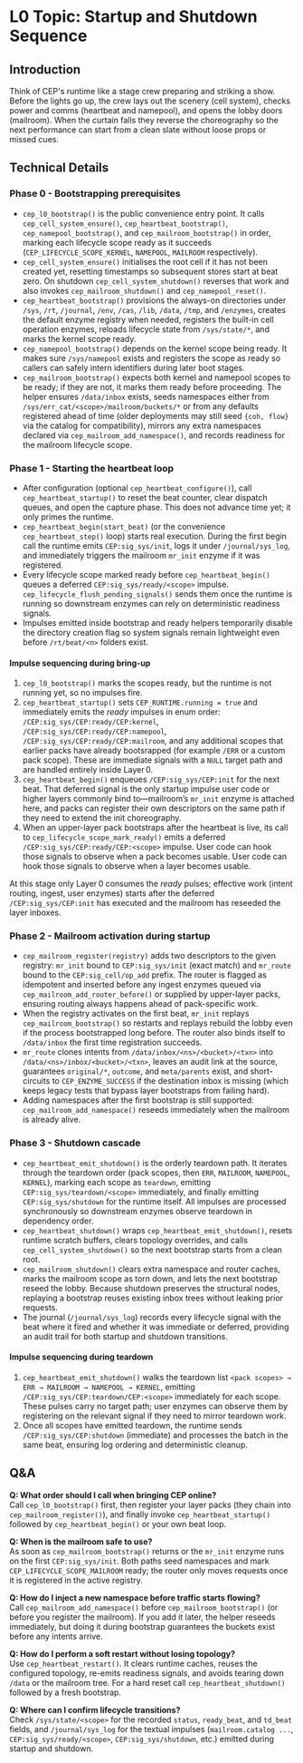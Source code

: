 # L0 Topic: Startup and Shutdown Sequence

## Introduction
Think of CEP's runtime like a stage crew preparing and striking a show. Before the lights go up, the crew lays out the scenery (cell system), checks power and comms (heartbeat and namepool), and opens the lobby doors (mailroom). When the curtain falls they reverse the choreography so the next performance can start from a clean slate without loose props or missed cues.

## Technical Details
### Phase 0 - Bootstrapping prerequisites
- `cep_l0_bootstrap()` is the public convenience entry point. It calls `cep_cell_system_ensure()`, `cep_heartbeat_bootstrap()`, `cep_namepool_bootstrap()`, and `cep_mailroom_bootstrap()` in order, marking each lifecycle scope ready as it succeeds (`CEP_LIFECYCLE_SCOPE_KERNEL`, `NAMEPOOL`, `MAILROOM` respectively).
- `cep_cell_system_ensure()` initialises the root cell if it has not been created yet, resetting timestamps so subsequent stores start at beat zero. On shutdown `cep_cell_system_shutdown()` reverses that work and also invokes `cep_mailroom_shutdown()` and `cep_namepool_reset()`.
- `cep_heartbeat_bootstrap()` provisions the always-on directories under `/sys`, `/rt`, `/journal`, `/env`, `/cas`, `/lib`, `/data`, `/tmp`, and `/enzymes`, creates the default enzyme registry when needed, registers the built-in cell operation enzymes, reloads lifecycle state from `/sys/state/*`, and marks the kernel scope ready.
- `cep_namepool_bootstrap()` depends on the kernel scope being ready. It makes sure `/sys/namepool` exists and registers the scope as ready so callers can safely intern identifiers during later boot stages.
- `cep_mailroom_bootstrap()` expects both kernel and namepool scopes to be ready; if they are not, it marks them ready before proceeding. The helper ensures `/data/inbox` exists, seeds namespaces either from `/sys/err_cat/<scope>/mailroom/buckets/*` or from any defaults registered ahead of time (older deployments may still seed `{coh, flow}` via the catalog for compatibility), mirrors any extra namespaces declared via `cep_mailroom_add_namespace()`, and records readiness for the mailroom lifecycle scope.

### Phase 1 - Starting the heartbeat loop
- After configuration (optional `cep_heartbeat_configure()`), call `cep_heartbeat_startup()` to reset the beat counter, clear dispatch queues, and open the capture phase. This does not advance time yet; it only primes the runtime.
- `cep_heartbeat_begin(start_beat)` (or the convenience `cep_heartbeat_step()` loop) starts real execution. During the first begin call the runtime emits `CEP:sig_sys/init`, logs it under `/journal/sys_log`, and immediately triggers the mailroom `mr_init` enzyme if it was registered.
- Every lifecycle scope marked ready before `cep_heartbeat_begin()` queues a deferred `CEP:sig_sys/ready/<scope>` impulse. `cep_lifecycle_flush_pending_signals()` sends them once the runtime is running so downstream enzymes can rely on deterministic readiness signals.
- Impulses emitted inside bootstrap and ready helpers temporarily disable the directory creation flag so system signals remain lightweight even before `/rt/beat/<n>` folders exist.

#### Impulse sequencing during bring-up
1. `cep_l0_bootstrap()` marks the scopes ready, but the runtime is not running yet, so no impulses fire.
2. `cep_heartbeat_startup()` sets `CEP_RUNTIME.running = true` and immediately emits the *ready* impulses in enum order:  
   `/CEP:sig_sys/CEP:ready/CEP:kernel`, `/CEP:sig_sys/CEP:ready/CEP:namepool`, `/CEP:sig_sys/CEP:ready/CEP:mailroom`, and any additional scopes that earlier packs have already bootsrapped (for example `/ERR` or a custom pack scope). These are immediate signals with a `NULL` target path and are handled entirely inside Layer 0.
3. `cep_heartbeat_begin()` enqueues `/CEP:sig_sys/CEP:init` for the next beat. That deferred signal is the only startup impulse user code or higher layers commonly bind to—mailroom’s `mr_init` enzyme is attached here, and packs can register their own descriptors on the same path if they need to extend the init choreography.
4. When an upper-layer pack bootstraps after the heartbeat is live, its call to `cep_lifecycle_scope_mark_ready()` emits a deferred `/CEP:sig_sys/CEP:ready/CEP:<scope>` impulse. User code can hook those signals to observe when a pack becomes usable. User code can hook those signals to observe when a layer becomes usable.

At this stage only Layer 0 consumes the *ready* pulses; effective work (intent routing, ingest, user enzymes) starts after the deferred `/CEP:sig_sys/CEP:init` has executed and the mailroom has reseeded the layer inboxes.

### Phase 2 - Mailroom activation during startup
- `cep_mailroom_register(registry)` adds two descriptors to the given registry: `mr_init` bound to `CEP:sig_sys/init` (exact match) and `mr_route` bound to the `CEP:sig_cell/op_add` prefix. The router is flagged as idempotent and inserted before any ingest enzymes queued via `cep_mailroom_add_router_before()` or supplied by upper-layer packs, ensuring routing always happens ahead of pack-specific work.
- When the registry activates on the first beat, `mr_init` replays `cep_mailroom_bootstrap()` so restarts and replays rebuild the lobby even if the process bootstrapped long before. The router also binds itself to `/data/inbox` the first time registration succeeds.
- `mr_route` clones intents from `/data/inbox/<ns>/<bucket>/<txn>` into `/data/<ns>/inbox/<bucket>/<txn>`, leaves an audit link at the source, guarantees `original/*`, `outcome`, and `meta/parents` exist, and short-circuits to `CEP_ENZYME_SUCCESS` if the destination inbox is missing (which keeps legacy tests that bypass layer bootstraps from failing hard).
- Adding namespaces after the first bootstrap is still supported: `cep_mailroom_add_namespace()` reseeds immediately when the mailroom is already alive.

### Phase 3 - Shutdown cascade
- `cep_heartbeat_emit_shutdown()` is the orderly teardown path. It iterates through the teardown order (pack scopes, then `ERR`, `MAILROOM`, `NAMEPOOL`, `KERNEL`), marking each scope as `teardown`, emitting `CEP:sig_sys/teardown/<scope>` immediately, and finally emitting `CEP:sig_sys/shutdown` for the runtime itself. All impulses are processed synchronously so downstream enzymes observe teardown in dependency order.
- `cep_heartbeat_shutdown()` wraps `cep_heartbeat_emit_shutdown()`, resets runtime scratch buffers, clears topology overrides, and calls `cep_cell_system_shutdown()` so the next bootstrap starts from a clean root.
- `cep_mailroom_shutdown()` clears extra namespace and router caches, marks the mailroom scope as torn down, and lets the next bootstrap reseed the lobby. Because shutdown preserves the structural nodes, replaying a bootstrap reuses existing inbox trees without leaking prior requests.
- The journal (`/journal/sys_log`) records every lifecycle signal with the beat where it fired and whether it was immediate or deferred, providing an audit trail for both startup and shutdown transitions.

#### Impulse sequencing during teardown
1. `cep_heartbeat_emit_shutdown()` walks the teardown list `<pack scopes> → ERR → MAILROOM → NAMEPOOL → KERNEL`, emitting `/CEP:sig_sys/CEP:teardown/CEP:<scope>` immediately for each scope. These pulses carry no target path; user enzymes can observe them by registering on the relevant signal if they need to mirror teardown work.
2. Once all scopes have emitted teardown, the runtime sends `/CEP:sig_sys/CEP:shutdown` (immediate) and processes the batch in the same beat, ensuring log ordering and deterministic cleanup.

## Q&A
**Q: What order should I call when bringing CEP online?**  
Call `cep_l0_bootstrap()` first, then register your layer packs (they chain into `cep_mailroom_register()`), and finally invoke `cep_heartbeat_startup()` followed by `cep_heartbeat_begin()` or your own beat loop.

**Q: When is the mailroom safe to use?**  
As soon as `cep_mailroom_bootstrap()` returns or the `mr_init` enzyme runs on the first `CEP:sig_sys/init`. Both paths seed namespaces and mark `CEP_LIFECYCLE_SCOPE_MAILROOM` ready; the router only moves requests once it is registered in the active registry.

**Q: How do I inject a new namespace before traffic starts flowing?**  
Call `cep_mailroom_add_namespace()` before `cep_mailroom_bootstrap()` (or before you register the mailroom). If you add it later, the helper reseeds immediately, but doing it during bootstrap guarantees the buckets exist before any intents arrive.

**Q: How do I perform a soft restart without losing topology?**  
Use `cep_heartbeat_restart()`. It clears runtime caches, reuses the configured topology, re-emits readiness signals, and avoids tearing down `/data` or the mailroom tree. For a hard reset call `cep_heartbeat_shutdown()` followed by a fresh bootstrap.

**Q: Where can I confirm lifecycle transitions?**  
Check `/sys/state/<scope>` for the recorded `status`, `ready_beat`, and `td_beat` fields, and `/journal/sys_log` for the textual impulses (`mailroom.catalog ...`, `CEP:sig_sys/ready/<scope>`, `CEP:sig_sys/shutdown`, etc.) emitted during startup and shutdown.
